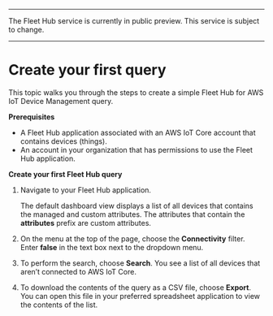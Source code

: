 --------

 The Fleet Hub service is currently in public preview\. This service is subject to change\.

--------

# Create your first query<a name="aws-iot-monitor-user-getting-started-first-query"></a>

This topic walks you through the steps to create a simple Fleet Hub for AWS IoT Device Management query\.

**Prerequisites**
+ A Fleet Hub application associated with an AWS IoT Core account that contains devices \(things\)\.
+ An account in your organization that has permissions to use the Fleet Hub application\.

**Create your first Fleet Hub query**

1. Navigate to your Fleet Hub application\.

   The default dashboard view displays a list of all devices that contains the managed and custom attributes\. The attributes that contain the **attributes** prefix are custom attributes\.

1. On the menu at the top of the page, choose the **Connectivity** filter\. Enter **false** in the text box next to the dropdown menu\.

1. To perform the search, choose **Search**\. You see a list of all devices that aren’t connected to AWS IoT Core\.

1. To download the contents of the query as a CSV file, choose **Export**\. You can open this file in your preferred spreadsheet application to view the contents of the list\.
